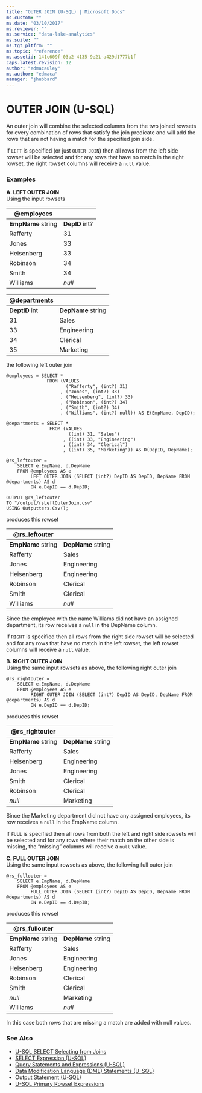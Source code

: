 ```yaml
---
title: "OUTER JOIN (U-SQL) | Microsoft Docs"
ms.custom: ""
ms.date: "03/10/2017"
ms.reviewer: ""
ms.service: "data-lake-analytics"
ms.suite: ""
ms.tgt_pltfrm: ""
ms.topic: "reference"
ms.assetid: 141c609f-03b2-4135-9e21-a429d1777b1f
caps.latest.revision: 12
author: "edmacauley"
ms.author: "edmaca"
manager: "jhubbard"
---
```

# OUTER JOIN (U-SQL)
An outer join will combine the selected columns from the two joined rowsets for every combination of rows that satisfy the join predicate and will add the rows that are not having a match for the specified join side.  
  
If `LEFT` is specified (or just `OUTER JOIN`) then all rows from the left side rowset will be selected and for any rows that have no match in the right rowset, the right rowset columns will receive a `null` value.  
  
### Examples
**A.  LEFT OUTER JOIN**    
Using the input rowsets  
  
| @employees |           |  
|------------|-----------|  
| **EmpName** string  | **DepID** int? |  
| Rafferty   | 31        |  
| Jones      | 33        |  
| Heisenberg | 33        |  
| Robinson   | 34        |  
| Smith      | 34        |  
| Williams   | *null*    |  
  
| @departments |             |  
|--------------|-------------|  
| **DeptID** int  | **DepName** string |  
| 31           | Sales       |  
| 33           | Engineering |  
| 34           | Clerical    |  
| 35           | Marketing   |  
  
the following left outer join  
  
```  
@employees = SELECT *  
               FROM (VALUES   
                      ("Rafferty", (int?) 31)  
                    , ("Jones", (int?) 33)  
                    , ("Heisenberg", (int?) 33)  
                    , ("Robinson", (int?) 34)  
                    , ("Smith", (int?) 34)  
                    , ("Williams", (int?) null)) AS E(EmpName, DepID);  
                      
@departments = SELECT *  
                FROM (VALUES  
                       ((int) 31, "Sales")  
                     , ((int) 33, "Engineering")  
                     , ((int) 34, "Clerical")  
                     , ((int) 35, "Marketing")) AS D(DepID, DepName);  
                       
@rs_leftouter =   
    SELECT e.EmpName, d.DepName  
    FROM @employees AS e   
         LEFT OUTER JOIN (SELECT (int?) DepID AS DepID, DepName FROM @departments) AS d  
         ON e.DepID == d.DepID;  
  
OUTPUT @rs_leftouter   
TO "/output/rsLeftOuterJoin.csv"  
USING Outputters.Csv();  
```  
  
produces this rowset  
  
| @rs_leftouter |             |  
|----------------|-------------|  
| **EmpName** string | **DepName** string |  
| Rafferty       | Sales       |  
| Jones          | Engineering |  
| Heisenberg     | Engineering |  
| Robinson       | Clerical    |  
| Smith          | Clerical    |  
| Williams       | *null*      |  
  
Since the employee with the name Williams did not have an assigned department, its row receives a `null` in the DepName column.  
  
If `RIGHT` is specified then all rows from the right side rowset will be selected and for any rows that have no match in the left rowset, the left rowset columns will receive a `null` value.  
  
**B.  RIGHT OUTER JOIN**    
Using the same input rowsets as above, the following right outer join  
  
```  
@rs_rightouter =   
    SELECT e.EmpName, d.DepName  
    FROM @employees AS e   
         RIGHT OUTER JOIN (SELECT (int?) DepID AS DepID, DepName FROM @departments) AS d  
         ON e.DepID == d.DepID;  
```  
  
produces this rowset  
  
| @rs_rightouter |             |  
|-----------------|-------------|  
| **EmpName** string | **DepName** string |  
| Rafferty        | Sales       |  
| Heisenberg      | Engineering |  
| Jones           | Engineering |  
| Smith           | Clerical    |  
| Robinson        | Clerical    |  
| *null*          | Marketing   |  
  
Since the Marketing department did not have any assigned employees, its row receives a `null` in the EmpName column.  
  
If `FULL` is specified then all rows from both the left and right side rowsets will be selected and for any rows where their match on the other side is missing, the “missing” columns will receive a `null` value.  
  
**C.  FULL OUTER JOIN**    
Using the same input rowsets as above, the following full outer join  
  
```  
@rs_fullouter =   
    SELECT e.EmpName, d.DepName  
    FROM @employees AS e   
         FULL OUTER JOIN (SELECT (int?) DepID AS DepID, DepName FROM @departments) AS d  
         ON e.DepID == d.DepID;  
```  
  
produces this rowset  
  
| @rs_fullouter |             |  
|----------------|-------------|  
| **EmpName** string | **DepName** string |  
| Rafferty       | Sales       |  
| Jones          | Engineering |  
| Heisenberg     | Engineering |  
| Robinson       | Clerical    |  
| Smith          | Clerical    |  
| *null*         | Marketing   |  
| Williams       | *null*      |  
  
In this case both rows that are missing a match are added with null values.  

### See Also 
* [U-SQL SELECT Selecting from Joins](u-sql-select-selecting-from-joins.md)  
* [SELECT Expression (U-SQL)](select-expression-u-sql.md) 
* [Query Statements and Expressions (U-SQL)](query-statements-and-expressions-u-sql.md) 
* [Data Modification Language (DML) Statements (U-SQL)](data-modification-language-dml-statements-u-sql.md)    
* [Output Statement (U-SQL)](output-statement-u-sql.md)
* [U-SQL Primary Rowset Expressions](query-statements-and-expressions-u-sql.md#pri_row_exp) 





